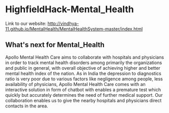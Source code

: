 # HighfieldHack-Mental_Health
Link to our website: http://vindhya-11.github.io/MentalHealth/MentalHealthSystem-master/index.html
## What's next for Mental_Health
Apollo Mental Health Care aims to collaborate with hospitals and physicians in order to track mental health disorders among primarily the organizations and public in general, with overall objective of achieving higher and better mental health index of the nation. As in India the depression to diagnostics ratio is very poor due to various factors like negligence among people, less availability of physicians, Apollo Mental Health Care comes with an interactive solution in form of chatbot with enables a premature test which quickly but accurately determines the need of further medical support. Our collaboration enables us to give the nearby hospitals and physicians direct contacts in the area.
